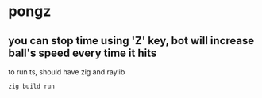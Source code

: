 # pongz

## you can stop time using 'Z' key, bot will increase ball's speed every time it hits
to run ts, should have zig and raylib

```bash
zig build run
```
